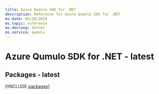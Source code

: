 ```yaml
---
title: Azure Qumulo SDK for .NET
description: Reference for Azure Qumulo SDK for .NET
ms.date: 05/20/2024
ms.topic: reference
ms.devlang: dotnet
ms.service: qumulo
---
```

# Azure Qumulo SDK for .NET - latest
## Packages - latest
[!INCLUDE [packages](qumulo-index.md)]